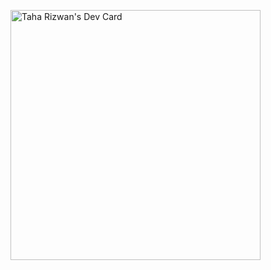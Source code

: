 <a href="https://app.daily.dev/taharizwan"><img src="https://api.daily.dev/devcards/838f308d844649608e0f878c31194618.png?r=oy7" width="400" alt="Taha Rizwan's Dev Card"/></a>
